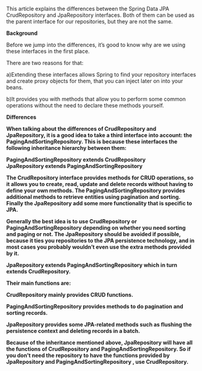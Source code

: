 
This article explains the differences between the Spring Data JPA CrudRepository and JpaRepository interfaces. 
Both of them can be used as the parent interface for our repositories, but they are not the same.

<b>Background</b>

Before we jump into the differences, it’s good to know why are we using these interfaces in the first place. 

There are two reasons for that:

a)Extending these interfaces allows Spring to find your repository interfaces and create proxy objects for them, that you can inject later on into your beans.

b)It provides you with methods that allow you to perform some common operations without the need to declare these methods yourself.

<b>Differences<b>
  
When talking about the differences of CrudRepository and JpaRepository, it is a good idea to take a third interface into account: the PagingAndSortingRepository. This is because these interfaces the following inheritance hierarchy between them:

<strong>
 PagingAndSortingRepository extends CrudRepository
 <br/>
 JpaRepository extends PagingAndSortingRepository
</strong>

The CrudRepository interface provides methods for CRUD operations, so it allows you to create, read, update and delete records without having to define your own methods. The PagingAndSortingRepository provides additional methods to retrieve entities using pagination and sorting. Finally the JpaRepository add some more functionality that is specific to JPA.

Generally the best idea is to use CrudRepository or PagingAndSortingRepository depending on whether you need sorting and paging or not. The JpaRepository should be avoided if possible, because it ties you repositories to the JPA persistence technology, and in most cases you probably wouldn’t even use the extra methods provided by it.




JpaRepository extends PagingAndSortingRepository which in turn extends CrudRepository.

Their main functions are:

CrudRepository mainly provides CRUD functions.

PagingAndSortingRepository provides methods to do pagination and sorting records.

JpaRepository provides some JPA-related methods such as flushing the persistence context and deleting records in a batch.

Because of the inheritance mentioned above, JpaRepository will have all the functions of CrudRepository and PagingAndSortingRepository. 
So if you don't need the repository to have the functions provided by JpaRepository and PagingAndSortingRepository , use CrudRepository.
